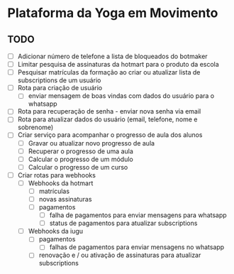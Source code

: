 # Plataforma da Yoga em Movimento

## TODO
- [ ] Adicionar número de telefone a lista de bloqueados do botmaker
- [ ] Limitar pesquisa de assinaturas da hotmart para o produto da escola
- [ ] Pesquisar matrículas da formação ao criar ou atualizar lista de subscriptions de um usuário
- [ ] Rota para criação de usuário
  - [ ] enviar mensagem de boas vindas com dados do usuário para o whatsapp
- [ ] Rota para recuperação de senha - enviar nova senha via email
- [ ] Rota para atualizar dados do usuário (email, telefone, nome e sobrenome)
- [ ] Criar serviço para acompanhar o progresso de aula dos alunos
  - [ ] Gravar ou atualizar novo progresso de aula
  - [ ] Recuperar o progresso de uma aula
  - [ ] Calcular o progresso de um módulo
  - [ ] Calcular o progresso de um curso
- [ ] Criar rotas para webhooks
  - [ ] Webhooks da hotmart
    - [ ] matrículas
    - [ ] novas assinaturas
    - [ ] pagamentos
      - [ ] falha de pagamentos para enviar mensagens para whatsapp
      - [ ] status de pagamentos para atualizar subscriptions
  - [ ] Webhooks da iugu
    - [ ] pagamentos
      - [ ] falhas de pagamentos para enviar mensagens no whatsapp
    - [ ] renovação e / ou ativação de assinaturas para atualizar subscriptions